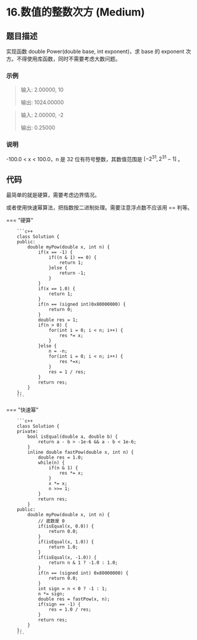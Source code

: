 # 16.数值的整数次方 (Medium)

## 题目描述

实现函数 double Power(double base, int exponent)，求 base 的 exponent 次方。不得使用库函数，同时不需要考虑大数问题。

### 示例

> 输入: 2.00000, 10
>
> 输出: 1024.00000

> 输入: 2.00000, -2
>
> 输出: 0.25000

### 说明

-100.0 < x < 100.0，n 是 32 位有符号整数，其数值范围是 $[−2^{31}, 2^{31} − 1]$ 。

## 代码

最简单的就是硬算，需要考虑边界情况。

或者使用快速幂算法，把指数按二进制处理。需要注意浮点数不应该用 == 判等。

=== "硬算"

		```c++
		class Solution {
		public:
		    double myPow(double x, int n) {
		        if(x == -1) {
		            if((n & 1) == 0) {
		                return 1;
		            }else {
		                return -1;
		            }
		        }
		        if(x == 1.0) {
		            return 1;
		        }
		        if(n == (signed int)0x80000000) {
		            return 0;
		        }
		        double res = 1;
		        if(n > 0) {
		            for(int i = 0; i < n; i++) {
		                res *= x;
		            }
		        }else {
		            n = -n;
		            for(int i = 0; i < n; i++) {
		                res *=x;
		            }
		            res = 1 / res;
		        }
		        return res;
		    }
		};
		```
		
=== "快速幂"

		```c++
		class Solution {
		private:
		    bool isEqual(double a, double b) {
		        return a - b > -1e-6 && a - b < 1e-6;
		    }
		    inline double fastPow(double x, int n) {
		        double res = 1.0;
		        while(n) {
		            if(n & 1) {
		                res *= x;
		            }
		            x *= x;
		            n >>= 1;
		        }
		        return res;
		    }
		public:
		    double myPow(double x, int n) {
		        // 底数是 0
		        if(isEqual(x, 0.0)) {
		            return 0.0;
		        }
		        if(isEqual(x, 1.0)) {
		            return 1.0;
		        }
		        if(isEqual(x, -1.0)) {
		            return n & 1 ? -1.0 : 1.0;
		        }
		        if(n == (signed int) 0x80000000) {
		            return 0.0;
		        }
		        int sign = n < 0 ? -1 : 1;
		        n *= sign;
		        double res = fastPow(x, n);
		        if(sign == -1) {
		            res = 1.0 / res;
		        }
		        return res;
		    }
		};
		```
